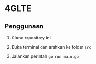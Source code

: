 # 4GLTE

## Penggunaan

1. Clone repository ini

2. Buka terminal dan arahkan ke folder `src`

3. Jalankan perintah `go run main.go`
